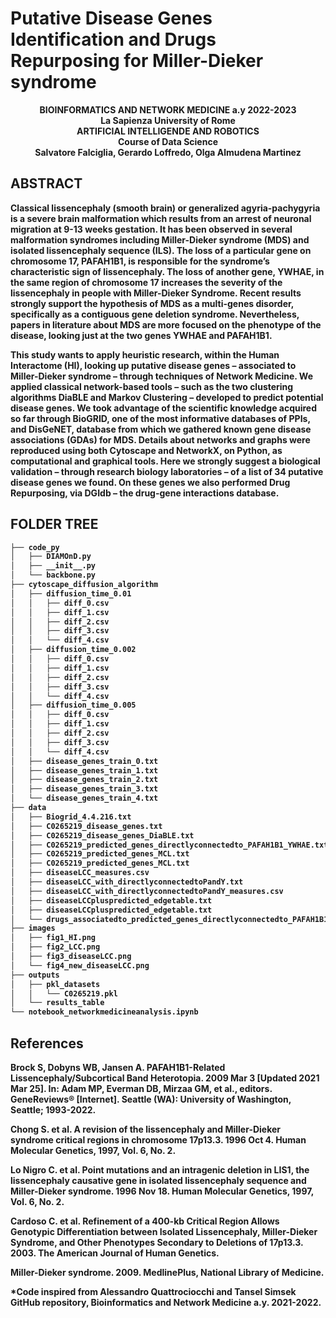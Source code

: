 # Putative Disease Genes Identification and Drugs Repurposing for Miller-Dieker syndrome

<p align="center">
  <b>BIOINFORMATICS AND NETWORK MEDICINE a.y 2022-2023<br />
La Sapienza University of Rome<br />
ARTIFICIAL INTELLIGENDE AND ROBOTICS<b>  <br />
Course of Data Science<b>  <br />
Salvatore Falciglia, Gerardo Loffredo, Olga Almudena Martinez<b> <br />
</p>


## ABSTRACT

Classical lissencephaly (smooth brain) or generalized agyria-pachygyria is a severe brain malformation which results from an arrest of neuronal migration at 9-13 weeks gestation. It has been observed in several malformation syndromes including Miller-Dieker syndrome (MDS) and isolated lissencephaly sequence (ILS). The loss of a particular gene on chromosome 17, PAFAH1B1, is responsible for the syndrome’s characteristic sign of lissencephaly. The loss of another gene, YWHAE, in the same region of chromosome 17 increases the severity of the lissencephaly in people with Miller-Dieker Syndrome. Recent results strongly support the hypothesis of MDS as a multi-genes disorder, specifically as a contiguous gene deletion syndrome. Nevertheless, papers in literature about MDS are more focused on the phenotype of the disease, looking just at the two genes YWHAE and PAFAH1B1. 

This study wants to apply heuristic research, within the Human Interactome (HI), looking up putative disease genes – associated to Miller-Dieker syndrome – through techniques of Network Medicine. We applied classical network-based tools – such as the two clustering algorithms DiaBLE and Markov Clustering – developed to predict potential disease genes. We took advantage of the scientific knowledge acquired so far through BioGRID, one of the most informative databases of PPIs, and DisGeNET, database from which we gathered known gene disease associations (GDAs) for MDS. Details about networks and graphs were reproduced using both Cytoscape and NetworkX, on Python, as computational and graphical tools. Here we strongly suggest a biological validation – through research biology laboratories – of a list of 34 putative disease genes we found. On these genes we also performed Drug Repurposing, via DGIdb – the drug-gene interactions database.

## FOLDER TREE
```bash
├── code_py
│   ├── DIAMOnD.py
│   ├── __init__.py
│   └── backbone.py
├── cytoscape_diffusion_algorithm
│   ├── diffusion_time_0.01
│   │   ├── diff_0.csv
│   │   ├── diff_1.csv
│   │   ├── diff_2.csv
│   │   ├── diff_3.csv
│   │   └── diff_4.csv
│   ├── diffusion_time_0.002
│   │   ├── diff_0.csv
│   │   ├── diff_1.csv
│   │   ├── diff_2.csv
│   │   ├── diff_3.csv
│   │   └── diff_4.csv
│   ├── diffusion_time_0.005
│   │   ├── diff_0.csv
│   │   ├── diff_1.csv
│   │   ├── diff_2.csv
│   │   ├── diff_3.csv
│   │   └── diff_4.csv
│   ├── disease_genes_train_0.txt
│   ├── disease_genes_train_1.txt
│   ├── disease_genes_train_2.txt
│   ├── disease_genes_train_3.txt
│   └── disease_genes_train_4.txt
├── data
│   ├── Biogrid_4.4.216.txt
│   ├── C0265219_disease_genes.txt
│   ├── C0265219_disease_genes_DiaBLE.txt
│   ├── C0265219_predicted_genes_directlyconnectedto_PAFAH1B1_YWHAE.txt
│   ├── C0265219_predicted_genes_MCL.txt
│   ├── C0265219_predicted_genes_MCL.txt
│   ├── diseaseLCC_measures.csv
│   ├── diseaseLCC_with_directlyconnectedtoPandY.txt
│   ├── diseaseLCC_with_directlyconnectedtoPandY_measures.csv
│   ├── diseaseLCCpluspredicted_edgetable.txt
│   ├── diseaseLCCpluspredicted_edgetable.txt
│   └── drugs_associatedto_predicted_genes_directlyconnectedto_PAFAH1B1_YWHAE.txt
├── images    
│   ├── fig1_HI.png
│   ├── fig2_LCC.png
│   ├── fig3_diseaseLCC.png
│   └── fig4_new_diseaseLCC.png
├── outputs    
│   ├── pkl_datasets
│   │   └── C0265219.pkl
│   └── results_table
└── notebook_networkmedicineanalysis.ipynb
```

## References
Brock S, Dobyns WB, Jansen A. PAFAH1B1-Related Lissencephaly/Subcortical Band Heterotopia. 2009 Mar 3 [Updated 2021 Mar 25]. In: Adam MP, Everman DB, Mirzaa GM, et al., editors. GeneReviews® [Internet]. Seattle (WA): University of Washington, Seattle; 1993-2022.

Chong S. et al. A revision of the lissencephaly and Miller-Dieker syndrome critical regions in chromosome 17p13.3. 1996 Oct 4. Human Molecular Genetics, 1997, Vol. 6, No. 2.

Lo Nigro C. et al. Point mutations and an intragenic deletion in LIS1, the lissencephaly causative gene in isolated lissencephaly sequence and Miller-Dieker syndrome. 1996 Nov 18. Human Molecular Genetics, 1997, Vol. 6, No. 2.

Cardoso C. et al. Refinement of a 400-kb Critical Region Allows Genotypic Differentiation between Isolated Lissencephaly, Miller-Dieker Syndrome, and Other Phenotypes Secondary to Deletions of 17p13.3. 2003. The American Journal of Human Genetics.

Miller-Dieker syndrome. 2009. MedlinePlus, National Library of Medicine.

*Code inspired from Alessandro Quattrociocchi and Tansel Simsek GitHub repository, Bioinformatics and Network Medicine a.y. 2021-2022.
